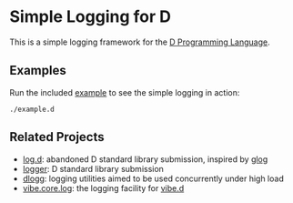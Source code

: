Simple Logging for D
====================

This is a simple logging framework for the
[D Programming Language](http://dlang.org).

Examples
--------
Run the included [example](example.d) to see the simple logging in action:

    ./example.d

Related Projects
----------------
- [log.d](https://github.com/jsancio/log.d):
  abandoned D standard library submission, inspired by
  [glog](http://google-glog.googlecode.com/svn/trunk/doc/glog.html)
- [logger](https://github.com/burner/logger):
  D standard library submission
- [dlogg](https://github.com/NCrashed/dlogg):
  logging utilities aimed to be used concurrently under high load
- [vibe.core.log](https://github.com/rejectedsoftware/vibe.d/blob/master/source/vibe/core/log.d):
  the logging facility for [vibe.d](http://vibed.org)
